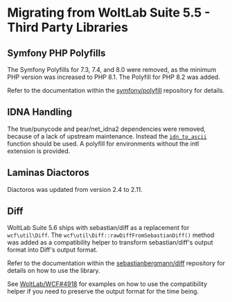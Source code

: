 # Migrating from WoltLab Suite 5.5 - Third Party Libraries

## Symfony PHP Polyfills

The Symfony Polyfills for 7.3, 7.4, and 8.0 were removed, as the minimum PHP version was increased to PHP 8.1.
The Polyfill for PHP 8.2 was added.

Refer to the documentation within the [symfony/polyfill](https://github.com/symfony/polyfill/) repository for details.

## IDNA Handling

The true/punycode and pear/net_idna2 dependencies were removed, because of a lack of upstream maintenance.
Instead the [`idn_to_ascii`](https://www.php.net/manual/en/function.idn-to-ascii.php) function should be used.
A polyfill for environments without the intl extension is provided.

## Laminas Diactoros

Diactoros was updated from version 2.4 to 2.11.

## Diff

WoltLab Suite 5.6 ships with sebastian/diff as a replacement for `wcf\util\Diff`.
The `wcf\util\Diff::rawDiffFromSebastianDiff()` method was added as a compatibility helper to transform sebastian/diff's output format into Diff's output format.

Refer to the documentation within the [sebastianbergmann/diff](https://github.com/sebastianbergmann/diff) repository for details on how to use the library.

See [WoltLab/WCF#4918](https://github.com/WoltLab/WCF/pull/4918) for examples on how to use the compatibility helper if you need to preserve the output format for the time being.
